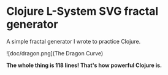 # Clojure L-System SVG fractal generator

A simple fractal generator I wrote to practice Clojure.

![doc/dragon.png](The Dragon Curve)

**The whole thing is 118 lines! That's how powerful Clojure is.**